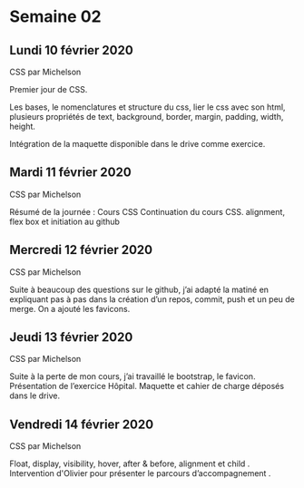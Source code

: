 # Semaine 02

## Lundi 10 février 2020

CSS par Michelson

Premier jour de CSS.

Les bases, le nomenclatures et structure du css, lier le css avec son html, plusieurs propriétés de text, background, border, margin, padding, width, height.

Intégration de la maquette disponible dans le drive comme exercice.


## Mardi 11  février 2020
CSS par Michelson

Résumé de la journée : Cours CSS
Continuation du cours CSS. alignment, flex box et initiation au github

## Mercredi 12 février 2020

CSS par Michelson

Suite à beaucoup des questions sur le github, j’ai adapté la matiné en expliquant pas à pas dans la création d’un repos, commit, push et un peu de merge. On a ajouté les favicons.

## Jeudi 13 février 2020

CSS par Michelson

Suite à la perte de mon cours, j’ai travaillé le bootstrap, le favicon. Présentation de l’exercice Hôpital. Maquette et cahier de charge déposés dans le drive.

## Vendredi 14 février 2020

CSS par Michelson

Float, display, visibility, hover, after & before, alignment et child .
Intervention d'Olivier pour présenter le parcours d’accompagnement .



